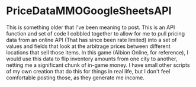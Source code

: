 # PriceDataMMOGoogleSheetsAPI
This is something older that I've been meaning to post. This is an API function and set of code I cobbled together to allow for me to pull pricing data from an online API (That has since been rate limited) into a set of values and fields that look at the arbitrage prices between different locations that sell those items. In this game (Albion Online, for reference), I would use this data to flip inventory amounts from one city to another, netting me a significant chunk of in-game money. I have small other scripts of my own creation that do this for things in real life, but I don't feel comfortable posting those, as they generate me income.

